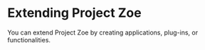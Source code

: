 # Extending Project Zoe

You can extend Project Zoe by creating applications, plug-ins, or functionalities.
